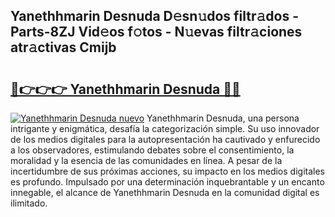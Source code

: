 ## Yanethhmarin Desnuda D𝚎sn𝚞dos filtr𝚊dos - Parts-8ZJ Vid𝚎os f𝚘tos - N𝚞evas filtr𝚊ciones atr𝚊ctivas Cmijb

# <h2><a href="http://mbd7nj8.tromn.icu/?c=Yanethhmarin+Desnuda">🔗👉👉👉 Yanethhmarin Desnuda 🔗🔗</a></h2>

[![Yanethhmarin Desnuda nuevo](https://i.imgur.com/pEAQMta.gif)](http://mbd7nj8.tromn.icu/?c=Yanethhmarin+Desnuda)
Yanethhmarin Desnuda, una persona intrigante y enigmática, desafía la categorización simple. Su uso innovador de los medios digitales para la autopresentación ha cautivado y enfurecido a los observadores, estimulando debates sobre el consentimiento, la moralidad y la esencia de las comunidades en línea. A pesar de la incertidumbre de sus próximas acciones, su impacto en los medios digitales es profundo. Impulsado por una determinación inquebrantable y un encanto innegable, el alcance de Yanethhmarin Desnuda en la comunidad digital es ilimitado.

